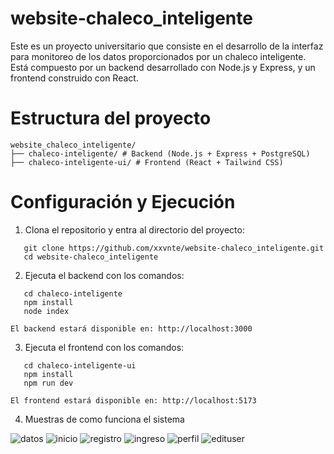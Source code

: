 # website-chaleco_inteligente

Este es un proyecto universitario que consiste en el desarrollo de la interfaz para monitoreo de los datos proporcionados por un chaleco inteligente. Está compuesto por un backend desarrollado con Node.js y Express, y un frontend construido con React.

# Estructura del proyecto

```
website_chaleco_inteligente/  
├── chaleco-inteligente/ # Backend (Node.js + Express + PostgreSQL)  
├── chaleco-inteligente-ui/ # Frontend (React + Tailwind CSS)
```
# Configuración y Ejecución

1. Clona el repositorio y entra al directorio del proyecto:

```shell
   git clone https://github.com/xxvnte/website-chaleco_inteligente.git
   cd website-chaleco_inteligente
```

2. Ejecuta el backend con los comandos:

```shell
   cd chaleco-inteligente
   npm install
   node index
```

	El backend estará disponible en: http://localhost:3000

3. Ejecuta el frontend con los comandos:

```shell
   cd chaleco-inteligente-ui
   npm install
   npm run dev
```

	El frontend estará disponible en: http://localhost:5173

4. Muestras de como funciona el sistema

![datos](https://github.com/user-attachments/assets/e52efa6f-1296-4c54-a448-e7b7dfe5578c)
![inicio](https://github.com/user-attachments/assets/d76e0e49-be2f-4171-9c92-a19f30fecf27)
![registro](https://github.com/user-attachments/assets/86477d7e-50a9-4024-b0a0-9f4da5071286)
![ingreso](https://github.com/user-attachments/assets/09690201-69e9-47d5-8d6e-63cd2952c4ed)
![perfil](https://github.com/user-attachments/assets/5083360d-4d33-4c45-84b2-238f4f490904)
![edituser](https://github.com/user-attachments/assets/1c34f6cb-ec2d-4083-88de-0e67f8772d70)

